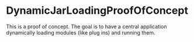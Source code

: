 # DynamicJarLoadingProofOfConcept
This is a proof of concept. The goal is to have a central application dynamically loading modules (like plug ins) and running them.

